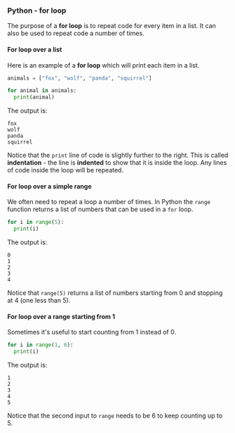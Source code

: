 ### Python - for loop

The purpose of a **for loop** is to repeat code for every item in a list. It can also be used to repeat code a number of times. 

#### For loop over a list
Here is an example of a **for loop** which will print each item in a list. 

```python
animals = ["fox", "wolf", "panda", "squirrel"]

for animal in animals:
  print(animal)
```

The output is:
```
fox
wolf
panda
squirrel
```

Notice that the `print` line of code is slightly further to the right. This is called __indentation__ - the line is __indented__ to show that it is inside the loop. Any lines of code inside the loop will be repeated.


#### For loop over a simple range

We often need to repeat a loop a number of times. In Python the `range` function returns a list of numbers that can be used in a `for` loop. 

```python
for i in range(5):
  print(i)
```

The output is:
```
0
1
2
3
4
```

Notice that `range(5)` returns a list of numbers starting from 0 and stopping at 4 (one less than 5).

#### For loop over a range starting from 1

Sometimes it's useful to start counting from 1 instead of 0. 

```python
for i in range(1, 6):
  print(i)
```

The output is:
```
1
2
3
4
5
```

Notice that the second input to `range` needs to be 6 to keep counting up to 5. 